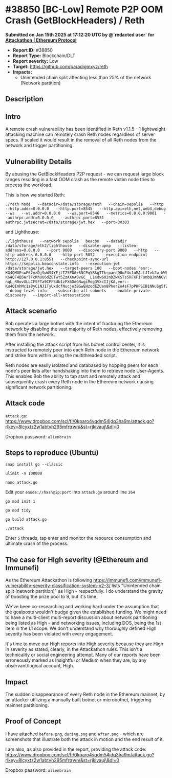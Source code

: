 # #38850 \[BC-Low] Remote P2P OOM Crash (GetBlockHeaders) / Reth

**Submitted on Jan 15th 2025 at 17:12:20 UTC by @\`redacted user\` for** [**Attackathon | Ethereum Protocol**](https://immunefi.com/audit-competition/ethereum-protocol-attackathon)

* **Report ID:** #38850
* **Report Type:** Blockchain/DLT
* **Report severity:** Low
* **Target:** https://github.com/paradigmxyz/reth
* **Impacts:**
  * Unintended chain split affecting less than 25% of the network (Network partition)

## Description

## Intro

A remote crash vulnerability has been identified in Reth v1.1.5 - 1 lightweight attacking machine can remotely crash Reth nodes regardless of server specs. If scaled it would result in the removal of all Reth nodes from the network and trigger partitioning.

## Vulnerability Details

By abusing the GetBlockHeaders P2P request - we can request large block ranges resulting in a fast OOM crash as the remote victim node tries to process the workload.

This is how we started Reth:

```
./reth node   --datadir=/data/storage/reth   --chain=sepolia   --http   --http.addr=0.0.0.0   --http.port=8545   --http.api=eth,net,web3,debug   --ws   --ws.addr=0.0.0.0   --ws.port=8546   --metrics=0.0.0.0:9001   --authrpc.addr=0.0.0.0   --authrpc.port=8551   --authrpc.jwtsecret=/data/storage/jwt.hex   --port=30303
```

and Lighthouse:

```
./lighthouse   --network sepolia   beacon   --datadir /data/storage/eth2/lighthouse   --disable-upnp   --listen-address=0.0.0.0   --port 9000   --discovery-port 9000   --http   --http-address 0.0.0.0   --http-port 5052   --execution-endpoint http://127.0.0.1:8551   --checkpoint-sync-url https://sepolia.beaconstate.info   --execution-jwt /data/storage/jwt.hex   --target-peers 100   --boot-nodes "enr:-KG4QMOEswP62yzDjSwWS4YEjtTZ5PO6r65CPqYBkgTTkrpaedQ8uEUo1uMALtJIvb2w_WWEVmg5yt1UAuK1ftxUU7QDhGV0aDKQu6TalgMAAAD__________4JpZIJ2NIJpcIQEnfA2iXNlY3AyNTZrMaEDfol8oLr6XJ7FsdAYE7lpJhKMls4G_v6qQOGKJUWGb_uDdGNwgiMog3VkcIIjKA,enr:-KG4QF4B5WrlFcRhUU6dZETwY5ZzAXnA0vGC__L1Kdw602nDZwXSTs5RFXFIFUnbQJmhNGVU6OIX7KVrCSTODsz1tK4DhGV0aDKQu6TalgMAAAD__________4JpZIJ2NIJpcIQExNYEiXNlY3AyNTZrMaECQmM9vp7KhaXhI-nqL_R0ovULLCFSFTa9CPPSdb1zPX6DdGNwgiMog3VkcIIjKA,enr:-Ku4QImhMc1z8yCiNJ1TyUxdcfNucje3BGwEHzodEZUan8PherEo4sF7pPHPSIB1NNuSg5fZy7qFsjmUKs2ea1Whi0EBh2F0dG5ldHOIAAAAAAAAAACEZXRoMpD1pf1CAAAAAP__________gmlkgnY0gmlwhBLf22SJc2VjcDI1NmsxoQOVphkDqal4QzPMksc5wnpuC3gvSC8AfbFOnZY_On34wIN1ZHCCIyg"   --debug-level info   --subscribe-all-subnets   --enable-private-discovery   --import-all-attestations
```

## Attack scenario

Bob operates a large botnet with the intent of fracturing the Ethereum network by disabling the vast majority of Reth nodes, effectively removing them from the network.

After installing the attack script from his botnet control center, it is instructed to remotely peer into each Reth node in the Ethereum network and strike from within using the multithreaded script.

Reth nodes are easily isolated and databased by hopping peers for each node's peer lists after handshaking into them to retrieve node User-Agents. This enables Bob the ability to tap start and remotely attack and subsequently crash every Reth node in the Ethereum network causing significant network partitioning.

## Attack code

`attack.go`: https://www.dropbox.com/scl/fi/0kparo4vqdm54jdq3ha9m/attack.go?rlkey=8lcyxtz2w1abtvh295mfrtrwn\&st=rjkivauj\&dl=0

Dropbox password: `alienbrain`

## Steps to reproduce (Ubuntu)

`snap install go --classic`

`ulimit -n 100000`

`nano attack.go`

Edit your `enode://hash@ip:port` into `attack.go` around line `264`

`go mod init 1`

`go mod tidy`

`go build attack.go`

`./attack`

Enter `5` threads, tap enter and monitor the resource consumption and ultimate crash of the process.

## The case for High severity (@Ethereum and Immunefi)

As the Ethereum Attackathon is following https://immunefi.com/immunefi-vulnerability-severity-classification-system-v2-3/ lists "Unintended chain split (network partition)" as High - respectfully. I do understand the gravity of boosting the prize pool to 9, but it's time.

We've been co-researching and working hard under the assumption that the goalposts wouldn't budge given the established funding. We might need to have a multi-client multi-report discussion about network partitioning being listed as High - and networking issues, including DOS, being the 1st item in the L1 scope. We don't understand why thoroughly defined High severity has been violated with every engagement.

It's time to move our High reports into High severity because they are High in severity as stated, clearly, in the Attackathon rules. This isn't a technicality or social engineering attempt. Many of our reports have been erroneously marked as Insightful or Medium when they are, by any observant/logical account, High.

## Impact

The sudden disappearance of every Reth node in the Ethereum mainnet, by an attacker utilizing a manually built botnet or microbotnet, triggering mainnet partitioning.

## Proof of Concept

I have attached `before.png`, `during.png` and `after.png` - which are screenshots that illustrate both the attack in motion and the end result of it.

I am also, as also provided in the report, providing the attack code: https://www.dropbox.com/scl/fi/0kparo4vqdm54jdq3ha9m/attack.go?rlkey=8lcyxtz2w1abtvh295mfrtrwn\&st=rjkivauj\&dl=0

Dropbox password: `alienbrain`
